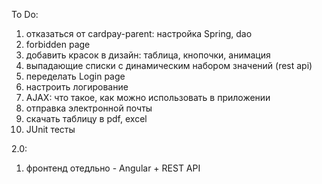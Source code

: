 To Do:
1) отказаться от cardpay-parent: настройка Spring, dao
2) forbidden page
3) добавить красок в дизайн: таблица, кнопочки, анимация
4) выпадающие списки с динамическим набором значений (rest api)
5) переделать Login page
6) настроить логирование
7) AJAX: что такое, как можно использовать в приложении
8) отправка электронной почты
9) скачать таблицу в pdf, excel
10) JUnit тесты

2.0:
1) фронтенд отедльно - Angular  +  REST API
